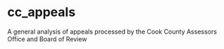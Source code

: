 # cc_appeals
A general analysis of appeals processed by the Cook County Assessors Office and Board of Review
